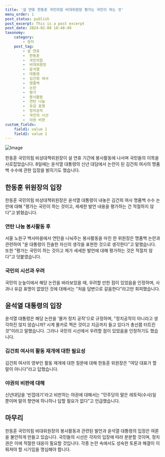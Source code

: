 ```yaml
---
title: '설 연휴 한동훈 국민의힘 비대위원장 평가는 국민이 하는 것'
menu_order: 1
post_status: publish
post_excerpt: This is a post excerpt
post_date: 2024-02-08 18:48:49
taxonomy:
    category:
        - 정치
    post_tag:
        - 설 연휴
        -  한동훈
        -  국민의힘
        -  비대위원장
        -  윤석열
        -  대통령
        -  김건희 여사
        -  명품백
        -  논란
        -  평가
        -  봉사활동
        -  연탄 나눔
        -  유감 표명
        -  정치공작
        -  국민의 시선
        -  야권 비판
custom_fields:
    field1: value 1
    field2: value 2
---
```


![Image](https://imgnews.pstatic.net/image/656/2024/02/08/0000079253_001_20240208135704962.jpg?type=w647)

한동훈 국민의힘 비상대책위원장이 설 연휴 기간에 봉사활동에 나서며 국민들의 이목을 사로잡았습니다. 8일에는 윤석열 대통령의 신년 대담에서 논란이 된 김건희 여사의 명품백 수수에 관한 입장을 밝히기도 했습니다.
## 한동훈 위원장의 입장
한동훈 국민의힘 비상대책위원장은 윤석열 대통령이 내놓은 김건희 여사 명품백 수수 논란에 대해 "평가는 국민이 하는 것이고, 세세한 발언 내용을 평가하는 건 적절하지 않다"고 밝혔습니다.
### 연탄 나눔 봉사활동 후
서울 노원구 백사마을에서 연탄을 나눠주는 봉사활동을 마친 한 위원장은 명품백 논란과 관련하여 "윤 대통령이 진솔한 자신의 생각을 표현한 것으로 생각한다"고 말했습니다. 또한 "평가는 국민이 하는 것이고 제가 세세한 발언에 대해 평가하는 것은 적절치 않다"고 덧붙였습니다.
### 국민의 시선과 우려
국민의 눈높이에서 해당 논란을 바라보았을 때, 우려할 만한 점이 있었음을 인정하며, 사과나 유감 표명이 없었던 것에 대해서는 "처음 답변으로 갈음한다"라고만 회피했습니다.
## 윤석열 대통령의 입장
윤석열 대통령은 해당 논란을 '몰카 정치 공작'으로 규정하며, "정치공작이 아니라고 생각하진 않지 않습니까? 시계 몰카로 찍은 것이고 지금까지 들고 있다가 총선쯤 터트린 것"이라고 말했습니다. 그러나 국민의 시선에서 우려할 점이 있었음을 인정하기도 했습니다.
### 김건희 여사의 활동 재개에 대한 필요성
김건희 여사의 영부인 활동 재개에 대한 질문에 대해 한동훈 위원장은 "여당 대표가 할 말이 아니다"라고 답했습니다. 
### 야권의 비판에 대해
신년대담을 '빈껍데기'라고 비판하는 야권에 대해서는 "민주당의 말은 레토릭(수사)일 뿐이며 말의 향연에 하나하나 답할 필요가 없다"고 언급했습니다.
## 마무리
한동훈 국민의힘 비대위원장의 봉사활동과 관련된 발언과 윤석열 대통령의 입장은 여론을 불안하게 만들고 있습니다. 국민들의 시선은 각자의 입장에 따라 분분할 것이며, 정치권은 이에 적절한 대응이 필요할 것입니다. 각종 논란 속에서도 성숙한 토론과 해결이 이뤄져야 할 시기임을 명심해야 합니다.
